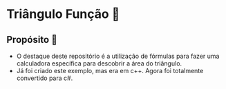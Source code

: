 # Triângulo Função 💞

## Propósito 💪

- O destaque deste repositório é a utilização de fórmulas para fazer uma calculadora específica para descobrir a área do triângulo.
- Já foi criado este exemplo, mas era em c++. Agora foi totalmente convertido para c#.
